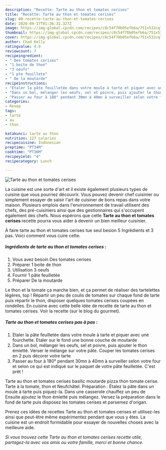 ```yaml
---
description: "Recette: Tarte au thon et tomates cerises"
title: "Recette: Tarte au thon et tomates cerises"
slug: 80-recette-tarte-au-thon-et-tomates-cerises
date: 2020-09-17T01:36:31.327Z
image: https://img-global.cpcdn.com/recipes/c8c54f70b05efb6a/751x532cq70/tarte-au-thon-et-tomates-cerises-photo-principale-de-la-recette.jpg
thumbnail: https://img-global.cpcdn.com/recipes/c8c54f70b05efb6a/751x532cq70/tarte-au-thon-et-tomates-cerises-photo-principale-de-la-recette.jpg
cover: https://img-global.cpcdn.com/recipes/c8c54f70b05efb6a/751x532cq70/tarte-au-thon-et-tomates-cerises-photo-principale-de-la-recette.jpg
author: Chad Kelly
ratingvalue: 4.9
reviewcount: 7
recipeingredient:
- " Des tomates cerises"
- "1 boite de thon"
- "3 oeufs"
- "1 pte feuillete"
- " De la moutarde"
recipeinstructions:
- "Etaler la pâte feuilletée dans votre moule à tarte et piquer avec une fourchette. Etaler sur le fond une bonne couche de moutarde"
- "Dans un bol, mélanger les oeufs, sel et poivre, puis ajouter le thon émietté. Verser le mélange sur votre pâte. Couper les tomates cerises en 2 puis décorer votre tarte"
- "Passer au four à 180° pendant 30mn à 40mn à surveiller selon votre four et selon ce qui est indiqué sur le paquet de votre pâte feuilletée. C&#39;est prêt !"
categories:
- Resep
tags:
- tarte
- au
- thon

katakunci: tarte au thon 
nutrition: 127 calories
recipecuisine: Indonesian
preptime: "PT34M"
cooktime: "PT36M"
recipeyield: "4"
recipecategory: Lunch

---
```



![Tarte au thon et tomates cerises](https://img-global.cpcdn.com/recipes/c8c54f70b05efb6a/751x532cq70/tarte-au-thon-et-tomates-cerises-photo-principale-de-la-recette.jpg)

La cuisine est une sorte d'art et il existe également plusieurs types de cuisine que vous pourriez découvrir. Vous pouvez devenir chef cuisinier ou simplement essayer de saisir l'art de cuisiner de bons repas dans votre maison. Plusieurs emplois dans l'environnement de travail utilisent des chefs, des pré-cuisiniers ainsi que des gestionnaires qui s'occupent également des chefs. Nous espérons que cette <strong> Tarte au thon et tomates cerises </strong> recette pourra vous aider à devenir un bien meilleur cuisinier.

<!--inarticleads1-->

À faire tarte au thon et tomates cerises tue seul besion 5 Ingrédients et 3 pas. Voici comment vous cuire cette.

##### Ingrédients de tarte au thon et tomates cerises :

1. Vous avez besoin  Des tomates cerises
1. Préparer 1 boite de thon
1. Utilisation 3 oeufs
1. Fournir 1 pâte feuilletée
1. Préparer  De la moutarde


Le thon et la tomate ça marche bien, et ça permet de réaliser des tartelettes légères, top ! Répartir un peu de coulis de tomates sur chaque fond de tarte puis répartir le thon, disposer quelques tomates cerises coupées en rondelles. En cuisine avec cette belle idée de recette de tarte au thon et tomates cerises. Voir la recette (sur le blog du gourmet). 

<!--inarticleads2-->

##### Tarte au thon et tomates cerises pas à pas :

1. Etaler la pâte feuilletée dans votre moule à tarte et piquer avec une fourchette. Etaler sur le fond une bonne couche de moutarde
1. Dans un bol, mélanger les oeufs, sel et poivre, puis ajouter le thon émietté. Verser le mélange sur votre pâte. Couper les tomates cerises en 2 puis décorer votre tarte
1. Passer au four à 180° pendant 30mn à 40mn à surveiller selon votre four et selon ce qui est indiqué sur le paquet de votre pâte feuilletée. C&#39;est prêt !


Tarte au thon et tomates cerises basilic moutarde pizza thon tomate cerise. Tarte à la tomate, thon et Neufchâtel. Préparation : Étalez la pâte dans un moule à tarte puis piquez-la. Dans une casserole chauffez un peu de Ensuite ajoutez le thon émietté puis mélangez. Versez la préparation dans le fond de tarte puis disposez les tomates cerises et parsemez d&#39;origan. 

<!--inarticleads1-->

<p>
Prenez ces idées de recettes Tarte au thon et tomates cerises et utilisez-les ainsi que peut-être même expérimentez pendant que vous y êtes. La cuisine est un endroit formidable pour essayer de nouvelles choses avec la meilleure aide.
</p>

<p>
<i>Si vous trouvez cette Tarte au thon et tomates cerises recette utile, partagez-la avec vos amis ou votre famille, merci et bonne chance.</i>
</p>
